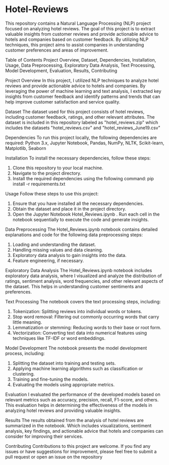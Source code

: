 # Hotel-Reviews

This repository contains a Natural Language Processing (NLP) project focused on analyzing hotel reviews. The goal
of this project is to extract valuable insights from customer reviews and provide actionable advice to hotels and 
companies based on customer feedback. By utilizing NLP techniques, this project aims to assist companies in 
understanding customer preferences and areas of improvement.

Table of Contents
Project Overview, Dataset, Dependencies, Installation, Usage, Data Preprocessing, Exploratory Data Analysis, Text Processing, Model Development, Evaluation, Results, Contributing

Project Overview
In this project, I utilized NLP techniques to analyze hotel reviews and provide actionable advice to hotels and 
companies. By leveraging the power of machine learning and text analysis, I extracted key insights from 
customer feedback and identify patterns and trends that can help improve customer satisfaction and service quality.

Dataset
The dataset used for this project consists of hotel reviews, including customer feedback, ratings, and other relevant 
attributes. The dataset is included in this repository labeled as "hotel_reviews.zip" which includes the datasets "hotel_reviews.csv" and "hotel_reviews_June19.csv"

Dependencies
To run this project locally, the following dependencies are required:
Python 3.x, Jupyter Notebook, Pandas, NumPy, NLTK, Scikit-learn, Matplotlib, Seaborn

Installation
To install the necessary dependencies, follow these steps:
1. Clone this repository to your local machine.
2. Navigate to the project directory.
3. Install the required dependencies using the following command: pip install -r requirements.txt 

Usage
Follow these steps to use this project:
1. Ensure that you have installed all the necessary dependencies.
2. Obtain the dataset and place it in the project directory.
3. Open the Jupyter Notebook Hotel_Reviews.ipynb . Run each cell in the notebook sequentially to 
execute the code and generate insights.

Data Preprocessing
The Hotel_Reviews.ipynb notebook contains detailed explanations and code for the following data 
preprocessing steps:
1. Loading and understanding the dataset.
2. Handling missing values and data cleaning.
3. Exploratory data analysis to gain insights into the data.
4. Feature engineering, if necessary.

Exploratory Data Analysis
The Hotel_Reviews.ipynb notebook includes exploratory data analysis, where I visualized and analyze the 
distribution of ratings, sentiment analysis, word frequencies, and other relevant aspects of the dataset. This helps in 
understanding customer sentiments and preferences.

Text Processing
The notebook covers the text processing steps, including:
1. Tokenization: Splitting reviews into individual words or tokens.
2. Stop word removal: Filtering out commonly occurring words that carry little meaning.
3. Lemmatization or stemming: Reducing words to their base or root form.
4. Vectorization: Converting text data into numerical features using techniques like TF-IDF or word 
embeddings.

Model Development
The notebook presents the model development process, including:
1. Splitting the dataset into training and testing sets.
2. Applying machine learning algorithms such as classification or clustering.
3. Training and fine-tuning the models.
4. Evaluating the models using appropriate metrics.

Evaluation
I evaluated the performance of the developed models based on relevant metrics such as accuracy, precision, recall, 
F1-score, and others. This evaluation helps in determining the effectiveness of the models in analyzing hotel reviews
and providing valuable insights.

Results
The results obtained from the analysis of hotel reviews are summarized in the notebook. Which includes visualizations, sentiment analysis, key findings, and actionable advice that hotels and
companies can consider for improving their services.

Contributing
Contributions to this project are welcome. If you find any issues or have suggestions for improvement, please feel 
free to submit a pull request or open an issue on the repository
